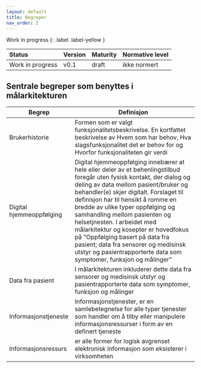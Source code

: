 ```yaml
---
layout: default
title: Begreper
nav_order: 2
---
```


Work in progress 
{: .label .label-yellow }

| Status | Version | Maturity | Normative level |
|:-------------|:------------------|:------|:-------|
| Work in progress | v0.1 | draft  | ikke normert |

## Sentrale begreper som benyttes i målarkitekturen 

|Begrep|Definisjon|
|------|-----------|
Brukerhistorie|Formen som er valgt funksjonalitetsbeskrivelse. En kortfattet beskrivelse av Hvem som har behov, Hva slagsfunksjonalitet det er behov for og Hvorfor funksjonaliteten gir verdi
Digital hjemmeoppfølging|Digital hjemmeoppfølging innebærer at hele eller deler av et behenlingstilbud foregår uten fysisk kontakt, der dialog og deling av data mellom pasient/bruker og behandler(e) skjer digitalt. Forslaget til definisjon har til hensikt å romme en bredde av ulike typer oppfølging og samhandling mellom pasienten og helsetjnesten. I arbeidet med målarkitektur og kosepter er hovedfokus på "Oppfølging basert på data fra pasient; data fra sensorer og medisinsk utstyr og pasientrapporterte data som symptomer, funksjon og målinger"
Data fra pasient|I målarkitekturen inkluderer dette data fra sensorer og medisinsk utstyr og pasientrapporterte data som symptomer, funksjon og målinger
Informasjonstjeneste|Informasjonstjenester, er en samlebetegnelse for alle typer tjenester som handler om å tilby eller manipulere informasjonsressurser i form av en definert tjeneste|
|Informasjonsressurs|er alle former for logisk avgrenset elektronisk informasjon som eksisterer i virksomheten|